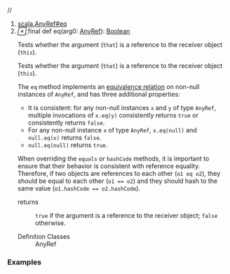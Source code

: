 //
<ol>
<li><a href="https://www.scala-lang.org/api/2.12.3/scala/collection/mutable/ArrayBuffer.html#eq(x$1:AnyRef):Boolean">scala.AnyRef#eq</a></li>
<li name="scala.AnyRef#eq" visbl="pub" class="indented0 " data-isabs="false" fullcomment="yes" group="Ungrouped"> <a id="eq(x$1:AnyRef):Boolean"></a><a id="eq(AnyRef):Boolean"></a> <span class="permalink"> <a href="../../../scala/collection/mutable/ArrayBuffer.html#eq(x$1:AnyRef):Boolean" title="Permalink"> <i class="material-icons"></i> </a> </span> <span class="modifier_kind"> <span class="modifier">final </span> <span class="kind">def</span> </span> <span class="symbol"> <span class="name">eq</span><span class="params">(<span name="arg0">arg0: <a href="../../AnyRef.html" class="extype" name="scala.AnyRef">AnyRef</a></span>)</span><span class="result">: <a href="../../Boolean.html" class="extype" name="scala.Boolean">Boolean</a></span> </span> <p class="shortcomment cmt">Tests whether the argument (<code>that</code>) is a reference to the receiver object (<code>this</code>).</p>
 <div class="fullcomment">
  <div class="comment cmt">
   <p>Tests whether the argument (<code>that</code>) is a reference to the receiver object (<code>this</code>).</p>
   <p> The <code>eq</code> method implements an <a href="http://en.wikipedia.org/wiki/Equivalence_relation" target="_blank">equivalence relation</a> on non-null instances of <code>AnyRef</code>, and has three additional properties:</p>
   <ul>
    <li>It is consistent: for any non-null instances <code>x</code> and <code>y</code> of type <code>AnyRef</code>, multiple invocations of <code>x.eq(y)</code> consistently returns <code>true</code> or consistently returns <code>false</code>.</li>
    <li>For any non-null instance <code>x</code> of type <code>AnyRef</code>, <code>x.eq(null)</code> and <code>null.eq(x)</code> returns <code>false</code>.</li>
    <li><code>null.eq(null)</code> returns <code>true</code>.</li>
   </ul>
   <p> When overriding the <code>equals</code> or <code>hashCode</code> methods, it is important to ensure that their behavior is consistent with reference equality. Therefore, if two objects are references to each other (<code>o1 eq o2</code>), they should be equal to each other (<code>o1 == o2</code>) and they should hash to the same value (<code>o1.hashCode == o2.hashCode</code>). </p>
  </div>
  <dl class="paramcmts block">
   <dt>
    returns
   </dt>
   <dd class="cmt">
    <p><code>true</code> if the argument is a reference to the receiver object; <code>false</code> otherwise.</p>
   </dd>
  </dl>
  <dl class="attributes block"> 
   <dt>
    Definition Classes
   </dt>
   <dd>
    AnyRef
   </dd>
  </dl>
 </div> </li>
        </ol>


### Examples















